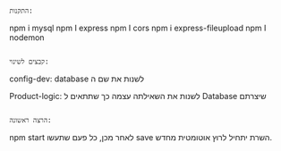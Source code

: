                                                                                                                                                                התקנות: 
npm i mysql
npm I express
npm I cors
npm i express-fileupload
npm I nodemon

                                                                                                                                                         קבצים לשינוי:
config-dev: 
database לשנות את שם ה 

Product-logic: 
                                                                                                              לשנות את השאילתה עצמה כך שתתאים ל Database שיצרתם 

                                                                                                                                                          הרצה ראשונה:
npm start
                                                                                                         לאחר מכן, כל פעם שתעשו save השרת יתחיל לרוץ אוטומטית מחדש.
